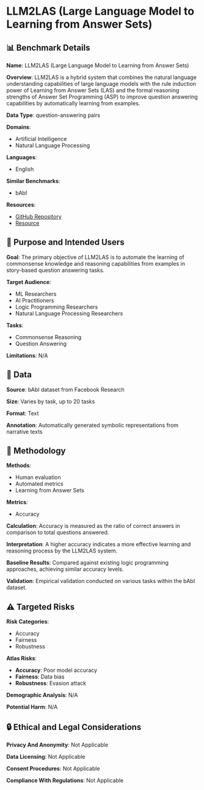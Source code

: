 # LLM2LAS (Large Language Model to Learning from Answer Sets)

## 📊 Benchmark Details

**Name**: LLM2LAS (Large Language Model to Learning from Answer Sets)

**Overview**: LLM2LAS is a hybrid system that combines the natural language understanding capabilities of large language models with the rule induction power of Learning from Answer Sets (LAS) and the formal reasoning strengths of Answer Set Programming (ASP) to improve question answering capabilities by automatically learning from examples.

**Data Type**: question-answering pairs

**Domains**:
- Artificial Intelligence
- Natural Language Processing

**Languages**:
- English

**Similar Benchmarks**:
- bAbI

**Resources**:
- [GitHub Repository](https://github.com/IrfanKareem/llm2las/tree/journal)
- [Resource](https://arxiv.org/abs/2509.16590)

## 🎯 Purpose and Intended Users

**Goal**: The primary objective of LLM2LAS is to automate the learning of commonsense knowledge and reasoning capabilities from examples in story-based question answering tasks.

**Target Audience**:
- ML Researchers
- AI Practitioners
- Logic Programming Researchers
- Natural Language Processing Researchers

**Tasks**:
- Commonsense Reasoning
- Question Answering

**Limitations**: N/A

## 💾 Data

**Source**: bAbI dataset from Facebook Research

**Size**: Varies by task, up to 20 tasks

**Format**: Text

**Annotation**: Automatically generated symbolic representations from narrative texts

## 🔬 Methodology

**Methods**:
- Human evaluation
- Automated metrics
- Learning from Answer Sets

**Metrics**:
- Accuracy

**Calculation**: Accuracy is measured as the ratio of correct answers in comparison to total questions answered.

**Interpretation**: A higher accuracy indicates a more effective learning and reasoning process by the LLM2LAS system.

**Baseline Results**: Compared against existing logic programming approaches, achieving similar accuracy levels.

**Validation**: Empirical validation conducted on various tasks within the bAbI dataset.

## ⚠️ Targeted Risks

**Risk Categories**:
- Accuracy
- Fairness
- Robustness

**Atlas Risks**:
- **Accuracy**: Poor model accuracy
- **Fairness**: Data bias
- **Robustness**: Evasion attack

**Demographic Analysis**: N/A

**Potential Harm**: N/A

## 🔒 Ethical and Legal Considerations

**Privacy And Anonymity**: Not Applicable

**Data Licensing**: Not Applicable

**Consent Procedures**: Not Applicable

**Compliance With Regulations**: Not Applicable
